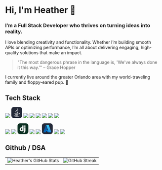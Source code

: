 # Hi, I'm Heather 👋

### I’m a Full Stack Developer who thrives on turning ideas into reality. 

I love blending creativity and functionality. Whether I’m building smooth APIs or optimizing performance, I’m all about delivering engaging, high-quality solutions that make an impact.

> "The most dangerous phrase in the language is, 'We've always done it this way.'" 
– Grace Hopper

I currently live around the greater Orlando area with my world-traveling family and floppy-eared pup. 🐶


## Tech Stack

<!--python--> 
<img src="https://user-images.githubusercontent.com/25181517/183423507-c056a6f9-1ba8-4312-a350-19bcbc5a8697.png" width=7%> <!--Javascript--> <img src="https://raw.githubusercontent.com/tandpfun/skill-icons/65dea6c4eaca7da319e552c09f4cf5a9a8dab2c8/icons/Java-Dark.svg" width=7%> <!--Java--> <img src="https://user-images.githubusercontent.com/25181517/117447155-6a868a00-af3d-11eb-9cfe-245df15c9f3f.png" width=7%> <!--HTML--> <img src="https://user-images.githubusercontent.com/25181517/192158954-f88b5814-d510-4564-b285-dff7d6400dad.png" width=7%> <!--CSS--> <img src="https://user-images.githubusercontent.com/25181517/183898674-75a4a1b1-f960-4ea9-abcb-637170a00a75.png" width=7%> <!--Typescript--> <img src="https://user-images.githubusercontent.com/25181517/183890598-19a0ac2d-e88a-4005-a8df-1ee36782fde1.png" width=7%> <!--React--> <img src="https://user-images.githubusercontent.com/25181517/183897015-94a058a6-b86e-4e42-a37f-bf92061753e5.png" width=7%> <!--NodeJS--> <img src="https://user-images.githubusercontent.com/25181517/183568594-85e280a7-0d7e-4d1a-9028-c8c2209e073c.png" width=7%> 

<!--RESTful APIs -->
 <img src="https://user-images.githubusercontent.com/25181517/192107858-fe19f043-c502-4009-8c47-476fc89718ad.png" width=7%> <!--Express--> <img src="https://user-images.githubusercontent.com/25181517/183859966-a3462d8d-1bc7-4880-b353-e2cbed900ed6.png" width=7%>  <!--Django--> <img src="https://raw.githubusercontent.com/tandpfun/skill-icons/65dea6c4eaca7da319e552c09f4cf5a9a8dab2c8/icons/Django.svg" width=7%><!-- postgreSQL--> <img src="https://user-images.githubusercontent.com/25181517/117208740-bfb78400-adf5-11eb-97bb-09072b6bedfc.png" width=7%> <!-- mongoDB --><img src="https://github-production-user-asset-6210df.s3.amazonaws.com/62091613/261395532-b40892ef-efb8-4b0e-a6b5-d1cfc2f3fc35.png" width=7%> <!-- AWS --> <img src="https://raw.githubusercontent.com/tandpfun/skill-icons/65dea6c4eaca7da319e552c09f4cf5a9a8dab2c8/icons/Azure-Dark.svg" width=7%>  <!--Azure--> <img src="https://user-images.githubusercontent.com/25181517/183896132-54262f2e-6d98-41e3-8888-e40ab5a17326.png" width=7%> <!-- Git --> <img src="https://user-images.githubusercontent.com/25181517/192108372-f71d70ac-7ae6-4c0d-8395-51d8870c2ef0.png" width=7%> 

<!-- https://github.com/marwin1991/profile-technology-icons?tab=readme-ov-file#-python --> 
<!-- <img src="https://user-images.githubusercontent.com/25181517/182884177-d48a8579-2cd0-447a-b9a6-ffc7cb02560e.png" width=7%> <!-- Vite/Vitest --> 
<!--<img src="https://user-images.githubusercontent.com/25181517/121401671-49102800-c959-11eb-9f6f-74d49a5e1774.png" width=7%> <!--NPM --> 

## Github / DSA

<table border="0">
  <tr>
    <td>
      <img src="https://github-readme-stats.vercel.app/api?username=HM-Pfeiffer&rank_icon=github&hide=issues&theme=tokyonight" alt="Heather's GitHub Stats" />
    </td>
    <td>
      <img src="https://streak-stats.demolab.com?user=HM-Pfeiffer&theme=dark&hide_border=true&hide_longest_streak=true" alt="GitHub Streak" />
    </td>
  </tr>
</table>



<!---
HM-Pfeiffer/HM-Pfeiffer is a ✨ special ✨ repository because its `README.md` (this file) appears on your GitHub profile.
You can click the Preview link to take a look at your changes.

![Heather's GitHub Stats](https://github-readme-stats.vercel.app/api?username=HM-Pfeiffer&rank_icon=github&hide=issues&theme=tokyonight)

- 👋 Hi, I’m @HM-Pfeiffer
- 👀 I’m interested in ...
- 🌱 I’m currently learning ...
- 💞️ I’m looking to collaborate on ...
- 📫 How to reach me ...
- 😄 Pronouns: she/her
- ⚡ Fun fact: ...

Writing
-----------------------------------------------------------------------------------------------------------
[Introducing ReacType v21: Lowering the barrier to entry and raising the bar in React development](https://medium.com/codex/introducing-reactype-v21-lowering-the-barrier-to-entry-and-raising-the-bar-in-react-development-945173a9f3b8)

Connect with Me
-----------------------------------------------------------------------------------------------------------

<img src="https://camo.githubusercontent.com/2ade4ab86a61ae1e7487150777258e074d792df66b2c5a8681661181f0c30c8d/68747470733a2f2f6769746875622d726561646d652d73746174732e76657263656c2e6170702f6170693f757365726e616d653d616e7572616768617a72612672616e6b5f69636f6e3d676974687562" alt="Anurag's GitHub stats" data-canonical-src="https://github-readme-stats.vercel.app/api?username=anuraghazra&amp;rank_icon=github" style="max-width: 100%;">
--->
